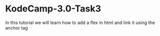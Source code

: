 # KodeCamp-3.0-Task3
In this tutorial we will learn how to add a flex in html and link it using the anchor tag
